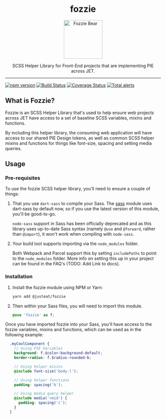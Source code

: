 <div align="center">
<h1>fozzie</h1>

<img width="125" alt="Fozzie Bear" src="bear.png" />

<p>SCSS Helper Library for Front-End projects that are implementing PIE across JET.</p>
</div>

---

[![npm version](https://badge.fury.io/js/%40justeat%2Ffozzie.svg)](https://badge.fury.io/js/%40justeat%2Ffozzie)
[![Build Status](https://travis-ci.org/justeat/fozzie.svg)](https://travis-ci.org/justeat/fozzie)
[![Coverage Status](https://coveralls.io/repos/github/justeat/fozzie/badge.svg)](https://coveralls.io/github/justeat/fozzie)
[![Total alerts](https://img.shields.io/lgtm/alerts/g/justeat/fozzie.svg)](https://lgtm.com/projects/g/justeat/fozzie/alerts/)

## What is Fozzie?

Fozzie is an SCSS Helper Library that's used to help ensure web projects across JET have access to a set of baseline SCSS variables, mixins and functions.

By including this helper library, the consuming web application will have access to our shared PIE Design tokens, as well as common SCSS helper mixins and functions for things like font-size, spacing and setting media queries.

## Usage

### Pre-requisites

To use the fozzie SCSS helper library, you'll need to ensure a couple of things:

1. That you use `dart-sass` to compile your Sass. The [sass](https://www.npmjs.com/package/sass) module uses dart-sass by default now, so if you use the latest version of this module, you'll be good-to-go.

   `node-sass` support in Sass has been officially deprecated and as this library uses up-to-date Sass syntax (namely `@use` and `@forward`, rather than `@import`), it won't work when compiling with `node-sass`.

2. Your build tool supports importing via the `node_modules` folder.

   Both Webpack and Parcel support this by setting `includePaths` to point to the `node_modules` folder. More info on setting this up in your project can be found in the FAQ's (TODO: Add Link to docs).

### Installation

1.  Install the fozzie module using NPM or Yarn:

    ```bash
    yarn add @justeat/fozzie
    ```

2.  Then within your Sass files, you will need to import this module.

    ```scss
    @use 'fozzie' as f;
    ```

Once you have imported fozzie into your Sass, you'll have access to the fozzie variables, mixins and functions, which can be used as in the following example:

  ```scss
    .myCoolComponent {
      // Using PIE Variables
      background: f.$color-background-default;
      border-radius: f.$radius-rounded-b;

      // Using helper mixins
      @include font-size('body-l');

      // Using helper functions
      padding: spacing('b');

      // Using media query helper
      @include media('>mid') {
        padding: spacing('c');
      }
    ]
  ```
